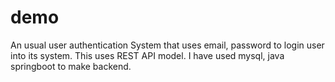 # demo

An usual user authentication System that uses email, password to login user into its system. This uses REST API model. I have used mysql, java springboot to make backend. 
 

